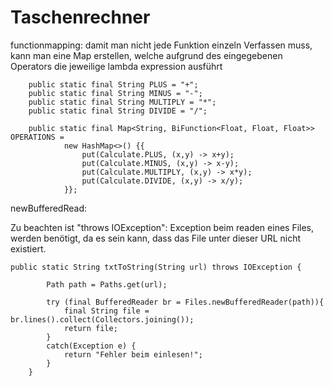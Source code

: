# Taschenrechner

functionmapping:
  damit man nicht jede Funktion einzeln Verfassen muss, kann man eine Map erstellen, welche aufgrund des eingegebenen Operators die jeweilige lambda expression           ausführt
  
        public static final String PLUS = "+"; 
        public static final String MINUS = "-";
        public static final String MULTIPLY = "*";
        public static final String DIVIDE = "/";

        public static final Map<String, BiFunction<Float, Float, Float>> OPERATIONS =  
                new HashMap<>() {{
                    put(Calculate.PLUS, (x,y) -> x+y);
                    put(Calculate.MINUS, (x,y) -> x-y);
                    put(Calculate.MULTIPLY, (x,y) -> x*y);
                    put(Calculate.DIVIDE, (x,y) -> x/y);
                }};



newBufferedRead: 

Zu beachten ist "throws IOException":
  Exception beim readen eines Files, werden benötigt, da es sein kann, dass das File unter dieser URL nicht existiert.
  
    public static String txtToString(String url) throws IOException {

            Path path = Paths.get(url);

            try (final BufferedReader br = Files.newBufferedReader(path)){
                final String file = br.lines().collect(Collectors.joining());
                return file;
            }
            catch(Exception e) {
                return "Fehler beim einlesen!";
            }
        }

